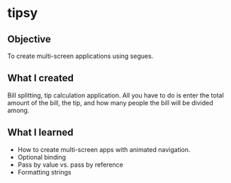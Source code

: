 # tipsy

## Objective

To create multi-screen applications using segues.


## What I created

Bill splitting, tip calculation application.
All you have to do is enter the total amount of the bill, the tip, and how many people the bill will be divided among. 

## What I learned

* How to create multi-screen apps with animated navigation.
* Optional binding
* Pass by value vs. pass by reference
* Formatting strings


